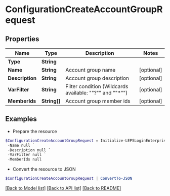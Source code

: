 # ConfigurationCreateAccountGroupRequest
## Properties

Name | Type | Description | Notes
------------ | ------------- | ------------- | -------------
**Type** | **String** |  | 
**Name** | **String** | Account group name | [optional] 
**Description** | **String** | Account group description | [optional] 
**VarFilter** | **String** | Filter condition (Wildcards available: &quot;&quot;?&quot;&quot; and &quot;&quot;*&quot;&quot;) | [optional] 
**MemberIds** | **String[]** | Account group member ids | [optional] 

## Examples

- Prepare the resource
```powershell
$ConfigurationCreateAccountGroupRequest = Initialize-LEPSLoginEnterpriseConfigurationCreateAccountGroupRequest  -Type null `
 -Name null `
 -Description null `
 -VarFilter null `
 -MemberIds null
```

- Convert the resource to JSON
```powershell
$ConfigurationCreateAccountGroupRequest | ConvertTo-JSON
```

[[Back to Model list]](../README.md#documentation-for-models) [[Back to API list]](../README.md#documentation-for-api-endpoints) [[Back to README]](../README.md)

